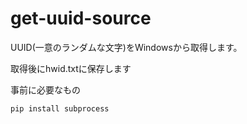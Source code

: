 # get-uuid-source
UUID(一意のランダムな文字)をWindowsから取得します。

取得後にhwid.txtに保存します

事前に必要なもの
```
pip install subprocess
```
